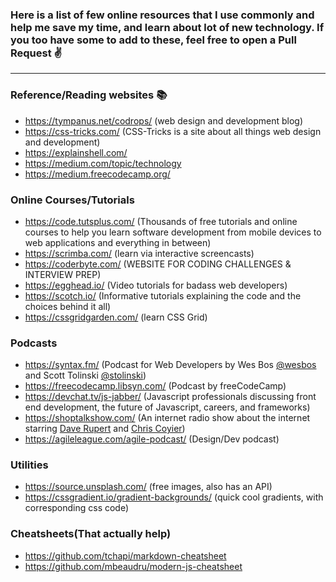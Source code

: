 ### Here is a list of few online resources that I use commonly and help me save my time, and learn about lot of new technology. If you too have some to add to these, feel free to open a Pull Request :v:

---

### Reference/Reading websites :books:

- https://tympanus.net/codrops/ (web design and development blog)
- https://css-tricks.com/ (CSS-Tricks is a site about all things web design and development)
- https://explainshell.com/
- https://medium.com/topic/technology
- https://medium.freecodecamp.org/

### Online Courses/Tutorials

- https://code.tutsplus.com/ (Thousands of free tutorials and online courses to help you learn software development from mobile devices to web applications and everything in between)
- https://scrimba.com/ (learn via interactive screencasts)
- https://coderbyte.com/ (WEBSITE FOR CODING CHALLENGES & INTERVIEW PREP)
- https://egghead.io/ (Video tutorials for badass web developers)
- https://scotch.io/ (Informative tutorials explaining the code and the choices behind it all)
- https://cssgridgarden.com/ (learn CSS Grid)

### Podcasts

- https://syntax.fm/ (Podcast for Web Developers by Wes Bos [@wesbos](https://twitter.com/wesbos) and Scott Tolinski [@stolinski](https://twitter.com/stolinski))
- https://freecodecamp.libsyn.com/ (Podcast by freeCodeCamp)
- https://devchat.tv/js-jabber/ (Javascript professionals discussing front end development, the future of Javascript, careers, and frameworks)
- https://shoptalkshow.com/ (An internet radio show about the internet starring [Dave Rupert](http://daverupert.com/) and [Chris Coyier](http://chriscoyier.net/))
- https://agileleague.com/agile-podcast/ (Design/Dev podcast)

### Utilities

- https://source.unsplash.com/ (free images, also has an API)
- https://cssgradient.io/gradient-backgrounds/ (quick cool gradients, with corresponding css code)

### Cheatsheets(That actually help)

- https://github.com/tchapi/markdown-cheatsheet
- https://github.com/mbeaudru/modern-js-cheatsheet
